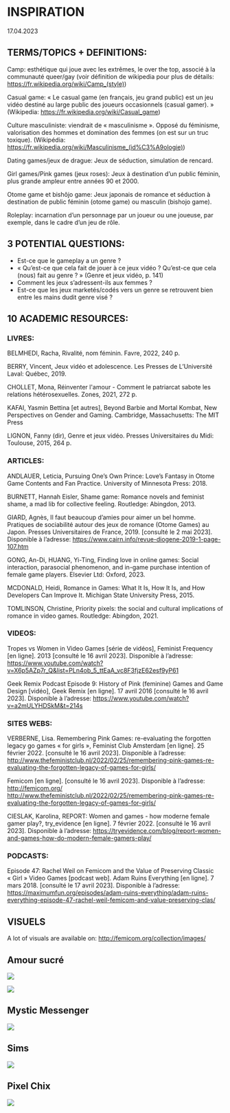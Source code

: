 # INSPIRATION

17.04.2023

## TERMS/TOPICS + DEFINITIONS:

Camp: esthétique qui joue avec les extrêmes, le over the top, associé à la communauté queer/gay (voir définition de wikipedia pour plus de détails: https://fr.wikipedia.org/wiki/Camp_(style))

Casual game: « Le casual game (en français, jeu grand public) est un jeu vidéo destiné au large public des joueurs occasionnels (casual gamer). » (Wikipedia: https://fr.wikipedia.org/wiki/Casual_game)

Culture masculiniste: viendrait de « masculinisme ». Opposé du féminisme, valorisation des hommes et domination des femmes (on est sur un truc toxique). (Wikipédia: https://fr.wikipedia.org/wiki/Masculinisme_(id%C3%A9ologie))

Dating games/jeux de drague: Jeux de séduction, simulation de rencard.

Girl games/Pink games (jeux roses): Jeux à destination d’un public féminin, plus grande ampleur entre années 90 et 2000.

Otome game et bishôjo game: Jeux japonais de romance et séduction à destination de public féminin (otome game) ou masculin (bishojo game).

Roleplay: incarnation d’un personnage par un joueur ou une joueuse, par exemple, dans le cadre d’un jeu de rôle.

## 3 POTENTIAL QUESTIONS:

- Est-ce que le gameplay a un genre ?
- « Qu’est-ce que cela fait de jouer à ce jeux vidéo ? Qu’est-ce que cela (nous) fait au genre ? » (Genre et jeux vidéo, p. 141)
- Comment les jeux s’adressent-ils aux femmes ?
- Est-ce que les jeux marketés/codés vers un genre se retrouvent bien entre les mains dudit genre visé ?

## 10 ACADEMIC RESOURCES:

### LIVRES:

BELMHEDI, Racha, Rivalité, nom féminin. Favre, 2022, 240 p.

BERRY, Vincent, Jeux vidéo et adolescence. Les Presses de L’Université Laval: Québec, 2019.

CHOLLET, Mona, Réinventer l'amour - Comment le patriarcat sabote les relations hétérosexuelles. Zones, 2021, 272 p.

KAFAI, Yasmin Bettina [et autres], Beyond Barbie and Mortal Kombat, New Perspectives on Gender and Gaming. Cambridge, Massachusetts: The MIT Press

LIGNON, Fanny (dir), Genre et jeux vidéo. Presses Universitaires du Midi: Toulouse, 2015, 264 p.

### ARTICLES:

ANDLAUER, Leticia, Pursuing One’s Own Prince: Love’s Fantasy in Otome Game Contents and Fan Practice. University of Minnesota Press: 2018.

BURNETT, Hannah Eisler, Shame game: Romance novels and feminist shame, a mad lib for collective feeling. Routledge: Abingdon, 2013.

GIARD, Agnès, Il faut beaucoup d’amies pour aimer un bel homme. Pratiques de sociabilité autour des jeux de romance (Otome Games) au Japon. Presses Universitaires de France, 2019. [consulté le 2 mai 2023]. Disponible à l’adresse: https://www.cairn.info/revue-diogene-2019-1-page-107.htm

GONG, An-Di, HUANG, Yi-Ting, Finding love in online games: Social interaction, parasocial phenomenon, and in-game purchase intention of female game players. Elsevier Ltd: Oxford, 2023.

MCDONALD, Heidi, Romance in Games: What It Is, How It Is, and How Developers Can Improve It. Michigan State University Press, 2015.

TOMLINSON, Christine, Priority pixels: the social and cultural implications of romance in video games. Routledge: Abingdon, 2021.

### VIDEOS:

Tropes vs Women in Video Games [série de vidéos], Feminist Frequency [en ligne]. 2013 [consulté le 16 avril 2023]. Disponible à l’adresse: https://www.youtube.com/watch?v=X6p5AZp7r_Q&list=PLn4ob_5_ttEaA_vc8F3fjzE62esf9yP61

Geek Remix Podcast Episode 9: History of Pink (feminine) Games and Game Design [vidéo], Geek Remix [en ligne]. 17 avril 2016 [consulté le 16 avril 2023]. Disponible à l’adresse: https://www.youtube.com/watch?v=a2mULYHDSkM&t=214s

### SITES WEBS:

VERBERNE, Lisa. Remembering Pink Games: re-evaluating the forgotten legacy go games « for girls », Feminist Club Amsterdam [en ligne]. 25 février 2022. [consulté le 16 avril 2023]. Disponible à l’adresse: http://www.thefeministclub.nl/2022/02/25/remembering-pink-games-re-evaluating-the-forgotten-legacy-of-games-for-girls/

Femicom [en ligne]. [consulté le 16 avril 2023]. Disponible à l’adresse: http://femicom.org/
http://www.thefeministclub.nl/2022/02/25/remembering-pink-games-re-evaluating-the-forgotten-legacy-of-games-for-girls/

CIESLAK, Karolina, REPORT: Women and games - how moderne female gamer play?, try_evidence [en ligne]. 7 février 2022. [consulté le 16 avril 2023]. Disponible à l’adresse: https://tryevidence.com/blog/report-women-and-games-how-do-modern-female-gamers-play/

### PODCASTS:

Episode 47: Rachel Weil on Femicom and the Value of Preserving Classic « Girl » Video Games [podcast web]. Adam Ruins Everything [en ligne]. 7 mars 2018. [consulté le 17 avril 2023]. Disponible à l’adresse: https://maximumfun.org/episodes/adam-ruins-everything/adam-ruins-everything-episode-47-rachel-weil-femicom-and-value-preserving-clas/

## VISUELS

A lot of visuals are available on: http://femicom.org/collection/images/

## Amour sucré

![](inspiration-leonie-images.md/amoursucre1.jpeg)

![](inspiration-leonie-images.md/amoursucr%C3%A92.webp)

## Mystic Messenger

![](inspiration-leonie-images.md/Mystic-Messenger-Screenshots.jpg)

## Sims

![](inspiration-leonie-images.md/sims_2.jpg)

## Pixel Chix

![](inspiration-leonie-images.md/pixelchix.jpg)
